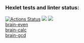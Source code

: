 ### Hexlet tests and linter status:
[![Actions Status](https://github.com/Dulybnis/frontend-project-lvl1/workflows/hexlet-check/badge.svg)](https://github.com/Dulybnis/frontend-project-lvl1/actions)
<a href="https://codeclimate.com/github/Dulybnis/frontend-project-lvl1/maintainability"><img src="https://api.codeclimate.com/v1/badges/df458f96d860a77ee0c4/maintainability" /></a>
<a href="https://codeclimate.com/github/Dulybnis/frontend-project-lvl1/test_coverage"><img src="https://api.codeclimate.com/v1/badges/df458f96d860a77ee0c4/test_coverage" /></a><br>
<a href="https://asciinema.org/a/nZxP0LeVtfQ2ZurV8x8II3ziw">brain-even</a><br>
<a href="https://asciinema.org/a/mWcmLig5BCd5OznxwadHUjQuA">brain-calc</a><br>
<a href="https://asciinema.org/a/g0Rk7kMuzR5w0IzpUU3xRa2JG">brain-gcd</a>